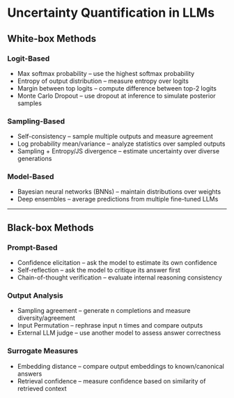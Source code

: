 # Uncertainty Quantification in LLMs

## White-box Methods  

### Logit-Based
- Max softmax probability – use the highest softmax probability
- Entropy of output distribution – measure entropy over logits
- Margin between top logits – compute difference between top-2 logits
- Monte Carlo Dropout – use dropout at inference to simulate posterior samples

### Sampling-Based
- Self-consistency – sample multiple outputs and measure agreement  
- Log probability mean/variance – analyze statistics over sampled outputs  
- Sampling + Entropy/JS divergence – estimate uncertainty over diverse generations  

### Model-Based
- Bayesian neural networks (BNNs) – maintain distributions over weights  
- Deep ensembles – average predictions from multiple fine-tuned LLMs  

---

## Black-box Methods 

### Prompt-Based
- Confidence elicitation – ask the model to estimate its own confidence  
- Self-reflection – ask the model to critique its answer first
- Chain-of-thought verification – evaluate internal reasoning consistency  

### Output Analysis
- Sampling agreement – generate n completions and measure diversity/agreement  
- Input Permutation – rephrase input n times and compare outputs  
- External LLM judge – use another model to assess answer correctness  

### Surrogate Measures
- Embedding distance – compare output embeddings to known/canonical answers  
- Retrieval confidence – measure confidence based on similarity of retrieved context